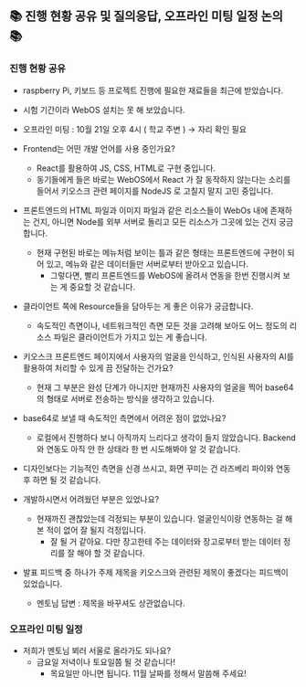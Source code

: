## 📚 진행 현황 공유 및 질의응답, 오프라인 미팅 일정 논의 📚

### 진행 현황 공유

- raspberry Pi, 키보드 등 프로젝트 진행에 필요한 재료들을 최근에 받았습니다.

- 시험 기간이라 WebOS 설치는 못 해 보았습니다.

- 오프라인 미팅 : 10월 21일 오후 4시 ( 학교 주변 ) → 자리 확인 필요

- Frontend는 어떤 개발 언어를 사용 중인가요?

  - React를 활용하여 JS, CSS, HTML로 구현 중입니다.
  - 동기들에게 들은 바로는 WebOS에서 React 가 잘 동작하지 않는다는 소리를 들어서 키오스크 관련 페이지를 NodeJS 로 고칠지 말지 고민 중입니다.

- 프론트엔드의 HTML 파일과 이미지 파일과 같은 리소스들이 WebOs 내에 존재하는 건지, 아니면 Node를 외부 서버로 돌리고 모든 리소스가 그곳에 있는 건지 궁금합니다.

  - 현재 구현된 바로는 메뉴처럼 보이는 틀과 같은 형태는 프론트엔드에 구현이 되어 있고, 메뉴와 같은 데이터들만 서버로부터 받아오고 있습니다.
    - 그렇다면, 빨리 프론트엔드를 WebOS에 올려서 연동을 한번 진행시켜 보는 게 중요할 것 같습니다.

- 클라이언트 쪽에 Resource들을 담아두는 게 좋은 이유가 궁금합니다.

  - 속도적인 측면이나, 네트워크적인 측면 모든 것을 고려해 보아도 어느 정도의 리소스 파일은 클라이언트가 가지고 있는 게 좋습니다.

- 키오스크 프론트엔드 페이지에서 사용자의 얼굴을 인식하고, 인식된 사용자의 AI를 활용하여 처리할 수 있게 끔 전달하는 건가요?

  - 현재 그 부분은 완성 단계가 아니지만 현재까진 사용자의 얼굴을 찍어 base64의 형태로 서버로 전송하는 방식을 생각하고 있습니다.

- base64로 보낼 때 속도적인 측면에서 어려운 점이 없었나요?

  - 로컬에서 진행하다 보니 아직까지 느리다고 생각이 들지 않았습니다. Backend와 연동도 아직 안 한 상태라 한 번 시도해봐야 알 것 같습니다.

- 디자인보다는 기능적인 측면을 신경 쓰시고, 화면 꾸미는 건 라즈베리 파이와 연동 후 하면 될 것 같습니다.

- 개발하시면서 어려웠던 부분은 있었나요?

  - 현재까진 괜찮았는데 걱정되는 부분이 있습니다. 얼굴인식이랑 연동하는 걸 해본 적이 없어 잘 될지 걱정입니다.
    - 잘 될 거 같아요. 다만 장고한테 주는 데이터와 장고로부터 받는 데이터 정리를 잘 해야 할 것 같습니다.

- 발표 피드백 중 하나가 주제 제목을 키오스크와 관련된 제목이 좋겠다는 피드백이 있었습니다.
  - 멘토님 답변 : 제목을 바꾸셔도 상관없습니다.

### 오프라인 미팅 일정

- 저희가 멘토님 뵈러 서울로 올라가도 되나요?
  - 금요일 저녁이나 토요일쯤 될 것 같습니다!
    - 목요일만 아니면 됩니다. 11월 날짜를 정해서 말씀해 주세요!
